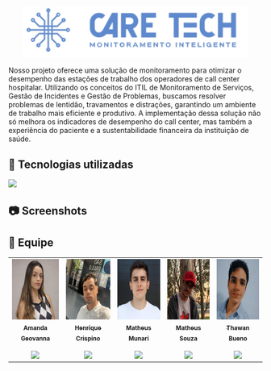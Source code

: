 <div align="center">
 <img src="web-data-viz/site/public/assets/imgs/logoazul 1.png" width="450em">
</div>

Nosso projeto oferece uma solução de monitoramento para otimizar o desempenho das estações de trabalho dos operadores de call center hospitalar. Utilizando os conceitos do ITIL de Monitoramento de Serviços, Gestão de Incidentes e Gestão de Problemas, buscamos resolver problemas de lentidão, travamentos e distrações, garantindo um ambiente de trabalho mais eficiente e produtivo. A implementação dessa solução não só melhora os indicadores de desempenho do call center, mas também a experiência do paciente e a sustentabilidade financeira da instituição de saúde.

## 🚀 Tecnologias utilizadas

<div align="start">

 <p align="start">
  <a href="https://skillicons.dev">
    <img src="https://skillicons.dev/icons?i=html,css,js,java,nodejs,mysql" />  
  </a>
  

</div>

## 📷 Screenshots


## 👥 Equipe 

<table align = "center">
  
<td  align="center"><a  href= "https://github.com/amandageovanna"><img src="/web-data-viz/site/public/assets/equipe/amanda.jpg " border-radius="50%"; height="120px"; width="100px;"/><br/><sub><b> Amanda Geovanna </b></sub></a><br /><a  href="https://github.com/amandageovanna" ><br><img src="https://skillicons.dev/icons?i=github&mode=dark" width="40"/></a>
</td>


<td  align="center"><a  href= "https://github.com/Henrique-Crispino" ><img src="/web-data-viz/site/public/assets/equipe/henrique.jpeg"  border-radius="50%"; height="120px"; width="100px;"/><br/><sub><b> Henrique Crispino</b></sub></a><br /><a  href="https://github.com/Henrique-Crispino"><br><img src="https://skillicons.dev/icons?i=github" width="40"/></a>
</td>


<td  align="center"><a  href="https://github.com/Matheus-Munari" ><img src="/web-data-viz/site/public/assets/equipe/munari.jpeg" border-radius="50%"; height="120px"; width="100px;"/><br/><sub><b> Matheus Munari </b></sub></a><br /><a  href="https://github.com/Matheus-Munari" ><br><img src="https://skillicons.dev/icons?i=github&mode=dark" width="40"/></a>
</td>


<td  align="center"><a  href="https://github.com/mhssouza" ><img src="/web-data-viz/site/public/assets/equipe/souza.jpeg" border-radius="50%";  height="120px"; width="100px;"/><br/><sub><b> Matheus Souza </b></sub></a><br /><a  href="https://github.com/mhssouza" ><br><img src="https://skillicons.dev/icons?i=github&mode=dark" width="40"/></a>
</td>


<td  align="center"><a  href="https://github.com/thawanBruno" ><img src="/web-data-viz/site/public/assets/equipe/thawan.jpeg" border-radius="50%";  height="120px"; width="100px;"/><br/><sub><b> Thawan Bueno </b></sub></a><br /><a  href="https://github.com/thawanBruno" ><br> <img src="https://skillicons.dev/icons?i=github&mode=dark" width="40"/></a>
</td>


</table>
